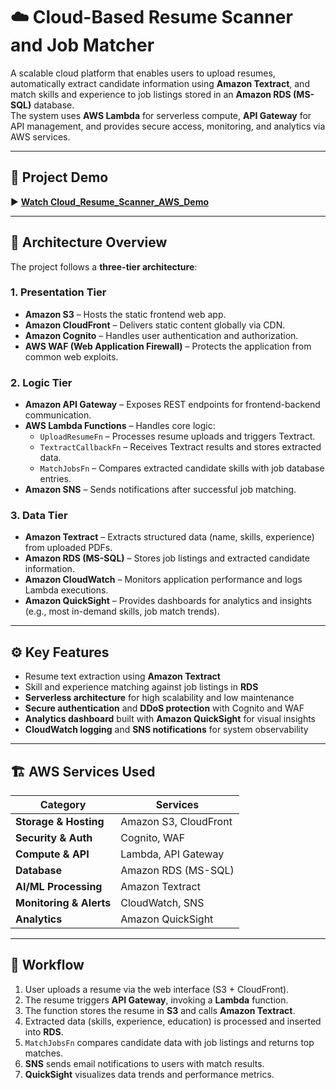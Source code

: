 # ☁️ Cloud-Based Resume Scanner and Job Matcher

A scalable cloud platform that enables users to upload resumes, automatically extract candidate information using **Amazon Textract**, and match skills and experience to job listings stored in an **Amazon RDS (MS-SQL)** database.  
The system uses **AWS Lambda** for serverless compute, **API Gateway** for API management, and provides secure access, monitoring, and analytics via AWS services.

---

## 🎥 Project Demo
▶️ **[Watch Cloud_Resume_Scanner_AWS_Demo](https://drive.google.com/file/d/1nlVRsgz6WCLCVUy9FdGVJDmDEcE6pvrk/view?usp=sharing)**

---

## 🧩 Architecture Overview

The project follows a **three-tier architecture**:

### 1. Presentation Tier
- **Amazon S3** – Hosts the static frontend web app.  
- **Amazon CloudFront** – Delivers static content globally via CDN.  
- **Amazon Cognito** – Handles user authentication and authorization.  
- **AWS WAF (Web Application Firewall)** – Protects the application from common web exploits.

### 2. Logic Tier
- **Amazon API Gateway** – Exposes REST endpoints for frontend-backend communication.  
- **AWS Lambda Functions** – Handles core logic:
  - `UploadResumeFn` – Processes resume uploads and triggers Textract.
  - `TextractCallbackFn` – Receives Textract results and stores extracted data.
  - `MatchJobsFn` – Compares extracted candidate skills with job database entries.
- **Amazon SNS** – Sends notifications after successful job matching.

### 3. Data Tier
- **Amazon Textract** – Extracts structured data (name, skills, experience) from uploaded PDFs.  
- **Amazon RDS (MS-SQL)** – Stores job listings and extracted candidate information.  
- **Amazon CloudWatch** – Monitors application performance and logs Lambda executions.  
- **Amazon QuickSight** – Provides dashboards for analytics and insights (e.g., most in-demand skills, job match trends).

---

## ⚙️ Key Features
- Resume text extraction using **Amazon Textract**  
- Skill and experience matching against job listings in **RDS**  
- **Serverless architecture** for high scalability and low maintenance  
- **Secure authentication** and **DDoS protection** with Cognito and WAF  
- **Analytics dashboard** built with **Amazon QuickSight** for visual insights  
- **CloudWatch logging** and **SNS notifications** for system observability  

---

## 🏗️ AWS Services Used

| Category | Services |
|-----------|-----------|
| **Storage & Hosting** | Amazon S3, CloudFront |
| **Security & Auth** | Cognito, WAF |
| **Compute & API** | Lambda, API Gateway |
| **Database** | Amazon RDS (MS-SQL) |
| **AI/ML Processing** | Amazon Textract |
| **Monitoring & Alerts** | CloudWatch, SNS |
| **Analytics** | Amazon QuickSight |

---

## 🚀 Workflow

1. User uploads a resume via the web interface (S3 + CloudFront).  
2. The resume triggers **API Gateway**, invoking a **Lambda** function.  
3. The function stores the resume in **S3** and calls **Amazon Textract**.  
4. Extracted data (skills, experience, education) is processed and inserted into **RDS**.  
5. `MatchJobsFn` compares candidate data with job listings and returns top matches.  
6. **SNS** sends email notifications to users with match results.  
7. **QuickSight** visualizes data trends and performance metrics.
